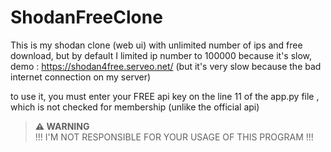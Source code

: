 # ShodanFreeClone
This is my shodan clone (web ui) with unlimited number of ips and free download, but by default I limited ip number to 100000 because it's slow, demo : https://shodan4free.serveo.net/ (but it's very slow because the bad internet connection on my server)


to use it, you must enter your FREE api key on the line 11 of the app.py file , which is not checked for membership (unlike the official api)

> **⚠️ WARNING**  
> !!! I'M NOT RESPONSIBLE FOR YOUR USAGE OF THIS PROGRAM !!!
